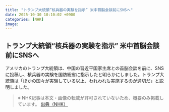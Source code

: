 ```yaml
---
title: "トランプ大統領“核兵器の実験を指示” 米中首脳会談前にSNSへ"
date: 2025-10-30 10:10:02 +0900
categories: [NHK]
image: 
---
```

## トランプ大統領“核兵器の実験を指示” 米中首脳会談前にSNSへ

アメリカのトランプ大統領は、中国の習近平国家主席との首脳会談を前に、SNSに投稿し、核兵器の実験を国防総省に指示したと明らかにしました。トランプ大統領は「ほかの国々が実験している以上、われわれも実施するのが適切だ」と説明しました。

> ※ NHK記事は本文・画像の転載が許可されていないため、概要のみ掲載しています。
[出典（NHK）](http://www3.nhk.or.jp/news/html/20251030/k10014963181000.html)
